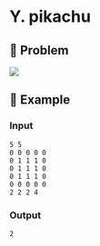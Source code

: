 # Y. pikachu

## 📖 Problem

![](https://espresso.codeforces.com/319fcf3179483e1901510742b0ae7e3d1ae7c0f1.png)


## 🧠 Example

### Input

```text
5 5
0 0 0 0 0
0 1 1 1 0
0 1 1 1 0
0 1 1 1 0
0 0 0 0 0
2 2 2 4
```

### Output

```text
2
```


